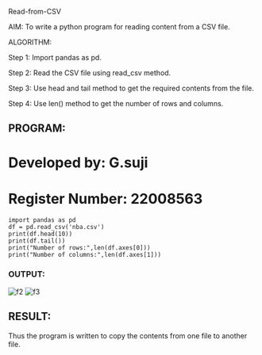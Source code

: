 Read-from-CSV

AIM:
To write a python program for reading content from a CSV file.

ALGORITHM:

Step 1:
Import pandas as pd.

Step 2:
Read the CSV file using read_csv method.

Step 3:
Use head and tail method to get the required contents from the file.

Step 4:
Use len() method to get the number of rows and columns.


## PROGRAM:

# Developed by: G.suji
# Register Number: 22008563
```
import pandas as pd
df = pd.read_csv('nba.csv')
print(df.head(10))
print(df.tail())
print("Number of rows:",len(df.axes[0]))
print("Number of columns:",len(df.axes[1]))
```
### OUTPUT:
![f2](https://user-images.githubusercontent.com/119559822/215304401-0482a278-2566-411d-bf06-60b95b332473.png)
![f3](https://user-images.githubusercontent.com/119559822/215304408-57ed65b2-98ad-4340-829d-d043057e3ab9.png)



## RESULT:
Thus the program is written to copy the contents from one file to another file.
